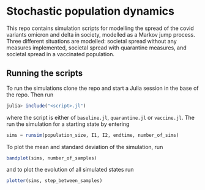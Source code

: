 # Stochastic population dynamics

This repo contains simulation scripts for modelling the spread of the
covid variants omicron and delta in society, modelled as a Markov jump
process. Three different situations are modelled: societal spread without any
measures implemented, societal spread with quarantine measures, and societal
spread in a vaccinated population.

## Running the scripts

To run the simulations clone the repo and start a Julia session in the base of
the repo. Then run

```julia
julia> include("<script>.jl")
```
where the script is either of `baseline.jl`, `quarantine.jl` or `vaccine.jl`. 
The run the simulation for a starting state by entering
```julia
sims = runsim(population_size, I1, I2, endtime, number_of_sims)
```
To plot the mean and standard deviation of the simulation, run 
```julia
bandplot(sims, number_of_samples)
```
and to plot the evolution of all simulated states run
```julia
plotter(sims, step_between_samples)
```


